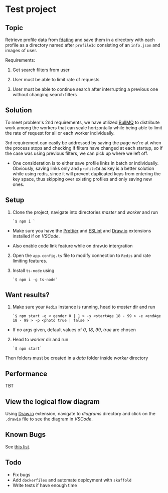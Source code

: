 # Test project

## Topic

Retrieve profile data from [fdating](https://fdating.com/) and save them in a directory with
each profile as a directory named after `profileId` consisting of an `info.json` and images of
user.

Requirements:

1. Get search filters from user

2. User must be able to limit rate of requests

3. User must be able to continue search after interrupting a previous one without changing search filters

## Solution

To meet problem's 2nd requirements, we have utilized [BullMQ](https://docs.bullmq.io/guide/introduction) to distribute work among the workers that can scale horizontally while being able to limit the rate of request for all or each worker individually.

3rd requirement can easily be addressed by saving the page we're at when the process stops and checking if filters have changed at each startup, so if the case was using previous filters, we can pick up where we left off.

- One consideration is to either save profile links in batch or individually. Obviously, saving links only and `profileId` as key is a better solution while using redis, since it will prevent duplicated keys from entering the key space, thus skipping over existing profiles and only saving new ones.

## Setup

1.  Clone the project, navigate into directories _master_ and _worker_ and run

        `$ npm i `

- Make sure you have the [Prettier](https://marketplace.visualstudio.com/items?itemName=esbenp.prettier-vscode) and [ESLint](https://marketplace.visualstudio.com/items?itemName=dbaeumer.vscode-eslintlink) and [Draw.io](https://marketplace.visualstudio.com/items?itemName=hediet.vscode-drawio) extensions installed if on _VSCode_.

- Also enable code link feature while on draw.io intergration

2.  Open the `app.config.ts` file to modify connection to `Redis` and rate limiting features.

3.  Install `ts-node` using

        `$ npm i -g ts-node`

## Want results?

1.  Make sure your `Redis` instance is running, head to _master_ dir and run

        `$ npm start -g < gender 0 | 1 > -s <startAge 18 - 99 > -e <endAge 18 - 99 > -p <photo true | false >`

- If no args given, default values of _0_, _18_, _99_, _true_ are chosen

2.  Head to _worker_ dir and run

        `$ npm start`

Then folders must be created in a _data_ folder inside _worker_ directory

## Performance

TBT

## View the logical flow diagram

Using [Draw.io](https://marketplace.visualstudio.com/items?itemName=hediet.vscode-drawio) extension, navigate to _diagrams_ directory and click on the `.drawio` file to see the diagram in _VSCode_.

## Known Bugs

See [this list](https://github.com/Kal9Isa/fdating-profile-collector/issues).

## Todo

- Fix bugs
- Add `dockerfiles` and automate deployment with `skaffold`
- Write tests if have enough time
